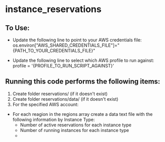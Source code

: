 # instance_reservations

## To Use:

- Update the following line to point to your AWS credentials file:\
os.environ["AWS_SHARED_CREDENTIALS_FILE"]="{PATH_TO_YOUR_CREDENTIALS_FILE}"

- Update the following line to select which AWS profile to run against:\
profile = '{PROFILE_TO_RUN_SCRIPT_AGAINST}'


## Running this code performs the following items:

1. Create folder reservations/ (if it doesn't exist)
2. Create folder reservations/data/ (if it doesn't exist)
3. For the specified AWS account:
* For each reagion in the regions array create a data text file with the following information by Instance Type:
    * Number of active reservations for each instance type
    * Number of running instances for each instance type
    * 
